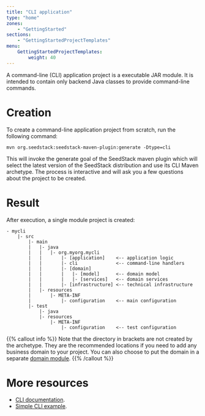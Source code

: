 ```yaml
---
title: "CLI application"
type: "home"
zones:
    - "GettingStarted"
sections:
    - "GettingStartedProjectTemplates"
menu:
    GettingStartedProjectTemplates:
        weight: 40
---
```


A command-line (CLI) application project is a executable JAR module. It is intended to contain only backend Java classes
to provide command-line commands.

# Creation

To create a command-line application project from scratch, run the following command:

```plain
mvn org.seedstack:seedstack-maven-plugin:generate -Dtype=cli
```
    
This will invoke the generate goal of the SeedStack maven plugin which will select the latest version of the SeedStack
distribution and use its CLI Maven archetype. The process is interactive and will ask you a few questions about the project
to be created.

# Result
 
After execution, a single module project is created:

```plain
- mycli
    |- src
        |- main
        |   |- java
        |   |   |- org.myorg.mycli
        |   |       |- [application]    <-- application logic
        |   |       |- cli              <-- command-line handlers
        |   |       |- [domain]
        |   |       |   |- [model]      <-- domain model
        |   |       |   |- [services]   <-- domain services
        |   |       |- [infrastructure] <-- technical infrastructure
        |   |- resources
        |       |- META-INF
        |           |- configuration    <-- main configuration
        |- test
            |- java
            |- resources
                |- META-INF
                    |- configuration    <-- test configuration
```

{{% callout info %}}
Note that the directory in brackets are not created by the archetype. They are the recommended locations if you need
to add any business domain to your project. You can also choose to put the domain in a separate [domain module](../domain).
{{% /callout %}}

# More resources

* [CLI documentation](/docs/seed/manual/cli).
* [Simple CLI example](https://github.com/seedstack/samples/tree/master/cli).